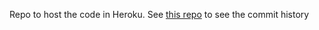 Repo to host the code in Heroku. See [this repo](github.com/Matheus-Felipe-C/sds-dsmeta) to see the commit history
